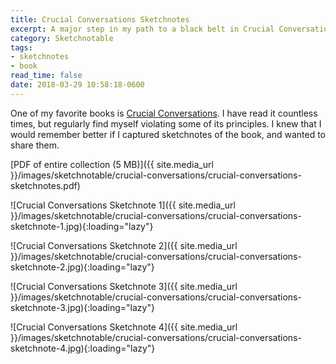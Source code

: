 ```yaml
---
title: Crucial Conversations Sketchnotes
excerpt: A major step in my path to a black belt in Crucial Conversations
category: Sketchnotable
tags:
- sketchnotes
- book
read_time: false
date: 2018-03-29 10:58:18-0600
---
```


One of my favorite books is [Crucial Conversations](https://amzn.to/2E4AOAg). I have read it countless times, but regularly find myself violating some of its principles. I knew that I would remember better if I captured sketchnotes of the book, and wanted to share them.

[PDF of entire collection (5 MB)]({{ site.media_url }}/images/sketchnotable/crucial-conversations/crucial-conversations-sketchnotes.pdf)

![Crucial Conversations Sketchnote 1]({{ site.media_url }}/images/sketchnotable/crucial-conversations/crucial-conversations-sketchnote-1.jpg){:loading="lazy"}

![Crucial Conversations Sketchnote 2]({{ site.media_url }}/images/sketchnotable/crucial-conversations/crucial-conversations-sketchnote-2.jpg){:loading="lazy"}

![Crucial Conversations Sketchnote 3]({{ site.media_url }}/images/sketchnotable/crucial-conversations/crucial-conversations-sketchnote-3.jpg){:loading="lazy"}

![Crucial Conversations Sketchnote 4]({{ site.media_url }}/images/sketchnotable/crucial-conversations/crucial-conversations-sketchnote-4.jpg){:loading="lazy"}
